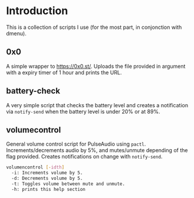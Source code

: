 # Introduction 
This is a collection of scripts I use (for the most part, in conjonction with dmenu).

## 0x0
A simple wrapper to https://0x0.st/. Uploads the file provided in argument with a expiry timer of 1 hour and prints the URL. 
## battery-check
A very simple script that checks the battery level and creates a notification via ```notify-send``` when the battery level is under 20% or at 89%.
## volumecontrol
General volume control script for PulseAudio using ```pactl```. Increments/decrements audio by 5%, and mutes/unmute depending of the flag provided. Creates notifications on change with ```notify-send```.
```bash
volumencontrol [-idth]
  -i: Increments volume by 5.
  -d: Decrements volume by 5.
  -t: Toggles volume between mute and unmute.
  -h: prints this help section
```
